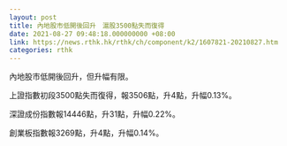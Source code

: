 ```yaml
---
layout: post
title: 內地股市低開後回升　滬股3500點失而復得
date: 2021-08-27 09:48:18.000000000 +08:00
link: https://news.rthk.hk/rthk/ch/component/k2/1607821-20210827.htm
categories: rthk
---
```


內地股市低開後回升，但升幅有限。

上證指數初段3500點失而復得，報3506點，升4點，升幅0.13%。

深證成份指數報14446點，升31點，升幅0.22%。

創業板指數報3269點，升4點，升幅0.14%。
